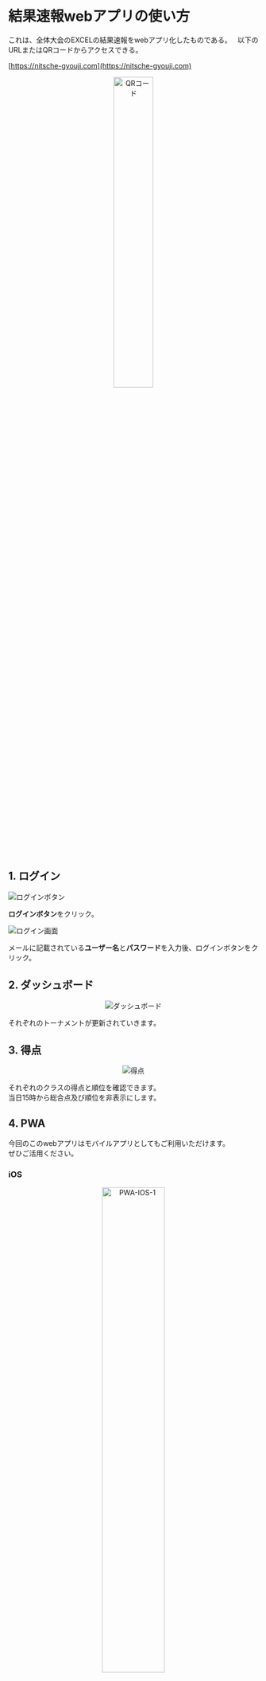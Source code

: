 # 結果速報webアプリの使い方

これは、全体大会のEXCELの結果速報をwebアプリ化したものである。  
以下のURLまたはQRコードからアクセスできる。

[https://nitsche-gyouji.com](https://nitsche-gyouji.com)

<div style="text-align: center;">
  <img src="./qrcode.png" alt="QRコード" width="40%">
</div>

## 1. ログイン

![ログインボタン](image.png)

**ログインボタン**をクリック。

![ログイン画面](image-1.png)

メールに記載されている**ユーザー名**と**パスワード**を入力後、ログインボタンをクリック。

## 2. ダッシュボード

<div style="text-align: center;">
<img src="image-2.png" alt="ダッシュボード">
</div>

それぞれのトーナメントが更新されていきます。

## 3. 得点

<div style="text-align: center;">
<img src="image-3.png" alt="得点">
</div>

それぞれのクラスの得点と順位を確認できます。   
当日15時から総合点及び順位を非表示にします。

## 4. PWA

今回のこのwebアプリはモバイルアプリとしてもご利用いただけます。  
ぜひご活用ください。

### iOS

<div style="text-align: center;"><img src="image-4.png" alt="PWA-IOS-1" width="50%"></div>
<div style="text-align: center;"><img src="image-5.png" alt="PWA-IOS-2" width="50%"></div>
<div style="text-align: center;"><img src="image-6.png" alt="PWA-IOS-3" width="50%"></div>
<div style="text-align: center;"><img src="image-7.png" alt="PWA-IOS-4" width="50%"></div>

### Android

<div style="text-align: center;"><img src="image-8.png" alt="PWA-Android-1" width="50%"></div>
<div style="text-align: center;"><img src="image-9.png" alt="PWA-Android-3" width="50%"></div>
<div style="text-align: center;"><img src="image-10.png" alt="PWA-Android-4" width="50%"></div>

---

インストール後、アイコンが表示されます。そのアイコンをクリックすることで、アプリを起動できます。